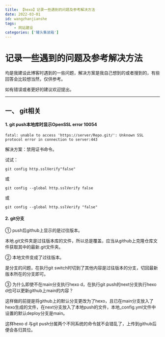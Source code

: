 ```yaml
---
title: 【hexo】记录一些遇到的问题及参考解决方法
date: 2022-03-01
id: wangzhanjianshe
tags: 
    - 网站建设
categories: ['罐头集装箱']
---
```


# 记录一些遇到的问题及参考解决方法


均是我建设此博客时遇到的一些问题，解决方案是我自己想到的或者搜到的，有些回答会比较想当然，仅供参考。

如有错误或者更好的建议欢迎提出。

-----

## 一、 git相关

#### 1. git push本地库时显示OpenSSL error 10054

<code>fatal: unable to access 'https://server/Repo.git/': Unknown SSL protocol error in connection to server:443</code>

解决方案：禁用证书命令。

试试：

<code>git config http.sslVerify"false"</code>


或

<code>git config --global http.sslVerify false</code>


或

<code>git config --global http.sslVerify "false"</code>

#### 2. git分支

① push后github上显示的是过往版本。

本地.git文件夹是过往版本库的文件，所以总是覆盖，应当从github上克隆仓库文件获取其中的最新.git文件夹。

② 本地文件变成了过往版本。

是分支的问题，在执行git switch时切到了其他内容是过往版本的分支，切回最新版本所在的分支即可。

③ 为什么即使不在main分支执行hexo d，在执行git push的next分支执行hexo d也可以更新github上main的内容？

这样做的前提是将github上的默认分支更改为了hexo，且已在main分支放入了hexo生成的文件，在next分支放入了本地push的文件，本地_config.yml文件中设置的默认deploy分支是main。

这样hexo d 与git push分属两个不同系统的命令就不会错乱了，上传到github后便会各归其位。